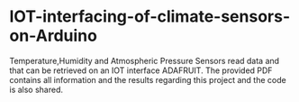 # IOT-interfacing-of-climate-sensors-on-Arduino
Temperature,Humidity and Atmospheric Pressure Sensors read data and that can be retrieved on an IOT interface ADAFRUIT.
The provided PDF contains all information and the results regarding this project and the code is also shared.
